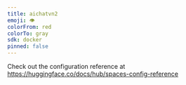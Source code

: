 ```yaml
---
title: aichatvn2
emoji: 👁
colorFrom: red
colorTo: gray
sdk: docker
pinned: false
---
```


Check out the configuration reference at https://huggingface.co/docs/hub/spaces-config-reference
